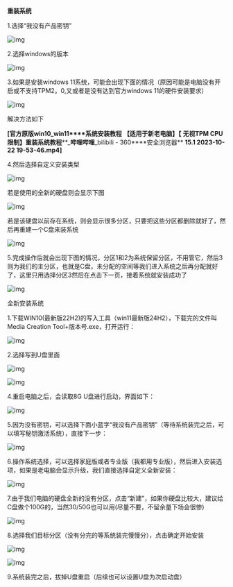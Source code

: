 **重装系统**

1.选择“我没有产品密钥”

![img](./assets/clip_image002.gif)

2.选择windows的版本

![img](./assets/clip_image004-1712304125880-1.gif)

3.如果是安装windows 11系统，可能会出现下面的情况（原因可能是电脑没有开启或不支持TPM2。0,又或者是没有达到官方windows 11的硬件安装要求）

![img](./assets/clip_image006.gif)

解决方法如下

 

**[****官方原版****win10_win11****系统安装教程** **【适用于新老电脑】【** **无视****TPM CPU****限制】重装系统教程****_****哔哩哔哩****_bilibili - 360****安全浏览器** **15.1 2023-10-22 19-53-46.mp4]**

4.然后选择自定义安装类型

 

 

![img](./assets/clip_image008.gif)

若是使用的全新的硬盘则会显示下图

 

![img](./assets/clip_image010.gif)

若是该硬盘以前存在系统，则会显示很多分区，只要把这些分区都删除就好了，然后再重建一个C盘来装系统

 

![img](./assets/clip_image012.gif)

5.完成操作后就会出现下图的情况，分区1和2为系统保留分区，不用管它，然后3则为我们的主分区，也就是C盘，未分配的空间等我们进入系统之后再分配就好了，这里只用选择分区3然后在点击下一页，接着系统就安装成功了

![img](./assets/clip_image014.gif)

全新安装系统

  1.下载WIN10(最新版22H2)的写入工具（win11最新版24H2），下载完的文件叫Media Creation Tool+版本号.exe，打开运行：

![img](./assets/clip_image016.jpg)

  2.选择写到U盘里面

![img](./assets/clip_image018.jpg)

![img](./assets/clip_image020.gif)

  4.重启电脑之后，会读取8G U盘进行启动，界面如下：

![img](./assets/clip_image022.jpg)

  5.因为没有密钥，可以选择下面小蓝字“我没有产品密钥”（等待系统装完之后，可以填写秘钥激活系统），直接下一步：

![img](./assets/clip_image024.jpg)

  6.操作系统选择，可以选择家庭版或者专业版（我都用专业版），然后进入安装选项，如果是老电脑会显示升级，我们直接选择自定义全新安装：

![img](./assets/clip_image026.jpg)

 7.由于我们电脑的硬盘全新的没有分区，点击“新建”，如果你硬盘比较大，建议给C盘做个100G的，当然30/50G也可以用(尽量不要，不留余量下场会很惨)

![img](./assets/clip_image028.jpg)

  8.选择我们目标分区（没有分完的等系统装完慢慢分），点击确定开始安装

![img](./assets/clip_image029.gif)

![img](./assets/clip_image030.gif)

9.系统装完之后，拔掉U盘重启（后续也可以设置U盘为次启动盘）
